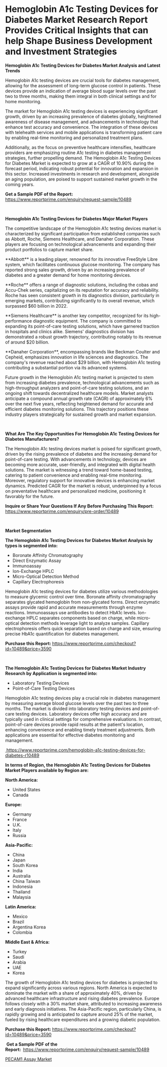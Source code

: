 <p><h1>Hemoglobin A1c Testing Devices for Diabetes Market Research Report Provides Critical Insights that can help Shape Business Development and Investment Strategies</h1></p><p><strong>Hemoglobin A1c Testing Devices for Diabetes Market Analysis and Latest Trends</strong></p>
<p><p>Hemoglobin A1c testing devices are crucial tools for diabetes management, allowing for the assessment of long-term glucose control in patients. These devices provide an indication of average blood sugar levels over the past two to three months, making them integral in both clinical settings and for home monitoring. </p><p>The market for Hemoglobin A1c testing devices is experiencing significant growth, driven by an increasing prevalence of diabetes globally, heightened awareness of disease management, and advancements in technology that enhance test accuracy and convenience. The integration of these devices with telehealth services and mobile applications is transforming patient care by enabling real-time monitoring and personalized treatment plans. </p><p>Additionally, as the focus on preventive healthcare intensifies, healthcare providers are emphasizing routine A1c testing in diabetes management strategies, further propelling demand. The Hemoglobin A1c Testing Devices for Diabetes Market is expected to grow at a CAGR of 10.90% during the forecast period, indicating robust potential for innovation and expansion in this sector. Increased investments in research and development, alongside an aging population, are poised to support sustained market growth in the coming years.</p></p>
<p><strong>Get a Sample PDF of the Report:&nbsp;</strong> <a href="https://www.reportprime.com/enquiry/request-sample/10489?utm_campaign=2465&utm_medium=2&utm_source=Github&utm_content=ia&utm_term=20032025&utm_id=hemoglobin-a1c-testing-devices-for-diabetes">https://www.reportprime.com/enquiry/request-sample/10489</a></p>
<p>&nbsp;</p>
<p><strong>Hemoglobin A1c Testing Devices for Diabetes Major Market Players</strong></p>
<p><p>The competitive landscape of the Hemoglobin A1c testing devices market is characterized by significant participation from established companies such as Abbott, Roche, Siemens Healthcare, and Danaher Corporation. These players are focusing on technological advancements and expanding their product portfolios to capture market share.</p><p>**Abbott** is a leading player, renowned for its innovative FreeStyle Libre system, which facilitates continuous glucose monitoring. The company has reported strong sales growth, driven by an increasing prevalence of diabetes and a greater demand for home monitoring devices. </p><p>**Roche** offers a range of diagnostic solutions, including the cobas and Accu-Chek series, capitalizing on its reputation for accuracy and reliability. Roche has seen consistent growth in its diagnostics division, particularly in emerging markets, contributing significantly to its overall revenue, which surpassed $60 billion in 2022.</p><p>**Siemens Healthcare** is another key competitor, recognized for its high-performance diagnostic equipment. The company is committed to expanding its point-of-care testing solutions, which have garnered traction in hospitals and clinics alike. Siemens' diagnostics division has demonstrated a robust growth trajectory, contributing notably to its revenue of around $20 billion.</p><p>**Danaher Corporation**, encompassing brands like Beckman Coulter and Cepheid, emphasizes innovation in life sciences and diagnostics. The company's revenue reached about $29 billion, with Hemoglobin A1c testing contributing a substantial portion via its advanced systems.</p><p>Future growth in the Hemoglobin A1c testing market is projected to stem from increasing diabetes prevalence, technological advancements such as high-throughput analyzers and point-of-care testing solutions, and an ongoing shift towards decentralized healthcare models. Market analysts anticipate a compound annual growth rate (CAGR) of approximately 6% over the next five years, reflecting heightened demand for accurate and efficient diabetes monitoring solutions. This trajectory positions these industry players strategically for sustained growth and market expansion.</p></p>
<p>&nbsp;</p>
<p><strong>What Are The Key Opportunities For Hemoglobin A1c Testing Devices for Diabetes Manufacturers?</strong></p>
<p><p>The Hemoglobin A1c testing devices market is poised for significant growth, driven by the rising prevalence of diabetes and the increasing demand for point-of-care testing. With advancements in technology, devices are becoming more accurate, user-friendly, and integrated with digital health solutions. The market is witnessing a trend toward home-based testing, catering to patient convenience and enabling real-time monitoring. Moreover, regulatory support for innovative devices is enhancing market dynamics. Predicted CAGR for the market is robust, underpinned by a focus on preventative healthcare and personalized medicine, positioning it favorably for the future.</p></p>
<p><strong>Inquire or Share Your Questions If Any Before Purchasing This Report:</strong> <a href="https://www.reportprime.com/enquiry/pre-order/10489?utm_campaign=2465&utm_medium=2&utm_source=Github&utm_content=ia&utm_term=20032025&utm_id=hemoglobin-a1c-testing-devices-for-diabetes">https://www.reportprime.com/enquiry/pre-order/10489</a></p>
<p>&nbsp;</p>
<p><strong>Market Segmentation</strong></p>
<p><strong>The Hemoglobin A1c Testing Devices for Diabetes Market Analysis by types is segmented into:</strong></p>
<p><ul><li>Boronate Affinity Chromatography</li><li>Direct Enzymatic Assay</li><li>Immunoassay</li><li>Ion-Exchange HPLC</li><li>Micro-Optical Detection Method</li><li>Capillary Electrophoresis</li></ul></p>
<p><p>Hemoglobin A1c testing devices for diabetes utilize various methodologies to measure glycemic control over time. Boronate affinity chromatography separates glycated hemoglobin from non-glycated forms. Direct enzymatic assays provide rapid and accurate measurements through enzyme reactions. Immunoassays use antibodies to detect HbA1c levels. Ion-exchange HPLC separates components based on charge, while micro-optical detection methods leverage light to analyze samples. Capillary electrophoresis offers quick separation based on charge and size, ensuring precise HbA1c quantification for diabetes management.</p></p>
<p><strong>Purchase this Report:&nbsp;</strong><a href="https://www.reportprime.com/checkout?id=10489&price=3590&utm_campaign=2465&utm_medium=2&utm_source=Github&utm_content=ia&utm_term=20032025&utm_id=hemoglobin-a1c-testing-devices-for-diabetes">https://www.reportprime.com/checkout?id=10489&price=3590</a></p>
<p>&nbsp;</p>
<p><strong>The Hemoglobin A1c Testing Devices for Diabetes Market Industry Research by Application is segmented into:</strong></p>
<p><ul><li>Laboratory Testing Devices</li><li>Point-of-Care Testing Devices</li></ul></p>
<p><p>Hemoglobin A1c testing devices play a crucial role in diabetes management by measuring average blood glucose levels over the past two to three months. The market is divided into laboratory testing devices and point-of-care testing devices. Laboratory devices offer high accuracy and are typically used in clinical settings for comprehensive evaluations. In contrast, point-of-care devices provide rapid results at the patient's location, enhancing convenience and enabling timely treatment adjustments. Both applications are essential for effective diabetes monitoring and management.</p></p>
<p><a href="https://www.reportprime.com/hemoglobin-a1c-testing-devices-for-diabetes-r10489?utm_campaign=2465&utm_medium=2&utm_source=Github&utm_content=ia&utm_term=20032025&utm_id=hemoglobin-a1c-testing-devices-for-diabetes">&nbsp;https://www.reportprime.com/hemoglobin-a1c-testing-devices-for-diabetes-r10489</a></p>
<p><strong>In terms of Region, the Hemoglobin A1c Testing Devices for Diabetes Market Players available by Region are:</strong></p>
<p>
    <p> <strong> North America: </strong>
        <ul>
            <li>United States</li>
            <li>Canada</li>
        </ul>
        </p> 
    <p> <strong> Europe: </strong>
        <ul>
            <li>Germany</li>
            <li>France</li>
            <li>U.K.</li>
            <li>Italy</li>
            <li>Russia</li>
        </ul>
        </p> 
    <p> <strong> Asia-Pacific: </strong>
        <ul>
            <li>China</li>
            <li>Japan</li>
            <li>South Korea</li>
            <li>India</li>
            <li>Australia</li>
            <li>China Taiwan</li>
            <li>Indonesia</li>
            <li>Thailand</li>
            <li>Malaysia</li>
        </ul>
        </p> 
    <p> <strong> Latin America: </strong>
        <ul>
            <li>Mexico</li>
            <li>Brazil</li>
            <li>Argentina Korea</li>
            <li>Colombia</li>
        </ul>
        </p> 
    <p> <strong> Middle East & Africa: </strong>
        <ul>
            <li>Turkey</li>
            <li>Saudi</li>
            <li>Arabia</li>
            <li>UAE</li>
            <li>Korea</li>
        </ul>
    </p>
    </p>
<p><p>The growth of Hemoglobin A1c testing devices for diabetes is projected to expand significantly across various regions. North America is expected to dominate the market with a share of approximately 40%, driven by advanced healthcare infrastructure and rising diabetes prevalence. Europe follows closely with a 30% market share, attributed to increasing awareness and early diagnosis initiatives. The Asia-Pacific region, particularly China, is rapidly growing and is anticipated to capture around 25% of the market, fueled by rising healthcare expenditures and a growing diabetic population.</p></p>
<p><strong>Purchase this Report: </strong><a href="https://www.reportprime.com/checkout?id=10489&price=3590&utm_campaign=2465&utm_medium=2&utm_source=Github&utm_content=ia&utm_term=20032025&utm_id=hemoglobin-a1c-testing-devices-for-diabetes">https://www.reportprime.com/checkout?id=10489&price=3590</a></p>
<p>&nbsp;<strong>Get a Sample PDF of the Report:&nbsp;&nbsp;</strong><a href="https://www.reportprime.com/enquiry/request-sample/10489?utm_campaign=2465&utm_medium=2&utm_source=Github&utm_content=ia&utm_term=20032025&utm_id=hemoglobin-a1c-testing-devices-for-diabetes">https://www.reportprime.com/enquiry/request-sample/10489</a></p>
<p><strong></strong></p>
<p><p><a href="https://github.com/FahadAhmed223/Market-Research-Report-List-1/blob/main/pecam1-assay-market.md?utm_campaign=2465&utm_medium=2&utm_source=Github&utm_content=ia&utm_term=20032025&utm_id=hemoglobin-a1c-testing-devices-for-diabetes">PECAM1 Assay Market</a></p></p>